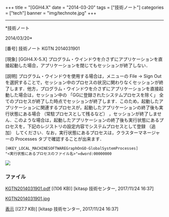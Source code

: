 ﻿+++
title = "[GGH4.X"
date = "2014-03-20"
tags = ["技術ノート"]
categories = ["tech"]
banner = "img/technote.jpg"
+++

-----------------------------------------------------------------------------------------------------------------------------

*技術ノート

2014/03/20*


[番号]
技術ノート KGTN 2014031901

[現象]
[GGH4.X-5.X]
プログラム・ウインドウを介さずにアプリケーションを直接起動した場合，アプリケーションを閉じてもセッションが終了しない．

[説明]
プログラム・ウインドウを使用する場合は，メニューの File → Sign Out
を選択することで，セッション中のプロセスの状況に関わりなくセッションが終了します．他方，プログラム・ウインドウを介さずにアプリケーションを直接起動した場合は，セッション中の
「GGに登録されたシステムプロセスを除く」
全てのプロセスが終了した時点でセッションが終了します．このため，起動したアプリケーションに関連するプロセスが，起動したアプリケーションの終了後も実行状態にある場合
（常駐プロセスとして残るなど）
，セッションが終了しません．このような場合は，起動したアプリケーションの終了後も実行状態にあるプロセスを，下記のレジストリの設定内容でシステムプロセスとして登録
（追加）
してください．なお，実行状態にあるプロセスは，クラスターマネージャーの
Processes タブで確認することが出来ます．

    [HKEY_LOCAL_MACHINESOFTWAREGraphOnGO-GlobalSystemProcesses]
    "<実行状態にあるプロセスのファイル名>"=dword:00000000

![](http://techreport.kitasp.net/attachments/download/3886/KGTN2014031901.jpg)


### ファイル

 
 


[KGTN2014031901.pdf](http://techreport.kitasp.net/attachments/download/3885/KGTN2014031901.pdf)
 [(106 KB)] [kitasp 技術センター, 2017/11/24
16:37]

[KGTN2014031901.jpg](http://techreport.kitasp.net/attachments/download/3886/KGTN2014031901.jpg)

[表示](http://techreport.kitasp.net/attachments/3886/KGTN2014031901.jpg "表示")
 [(27.7 KB)] [kitasp 技術センター, 2017/11/24
16:37]


 


 

